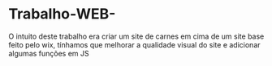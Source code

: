 # Trabalho-WEB-
O intuito deste trabalho era criar um site de carnes em cima de um site base feito pelo wix, tínhamos que melhorar a qualidade visual do site e  adicionar algumas funções em JS
